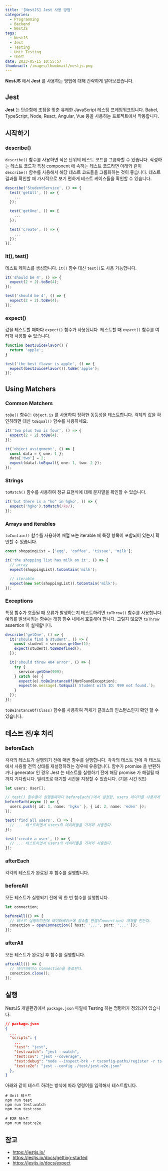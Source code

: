 ```yaml
---
title: '[NestJS] Jest 사용 방법'
categories:
  - Programming
  - Backend
  - NestJS
tags:
  - NestJS
  - Jest
  - Testing
  - Unit Testing
  - 테스트
date: 2023-05-15 10:55:57
thumbnail: /images/thumbnail/nestjs.png
---
```


**NestJS** 에서 **Jest** 를 사용하는 방법에 대해 간략하게 알아보겠습니다.

## Jest

**Jest** 는 단순함에 초점을 맞춘 유쾌한 JavaScript 테스팅 프레임워크입니다.
Babel, TypeScript, Node, React, Angular, Vue 등을 사용하는 프로젝트에서 작동합니다.

## 시작하기

### describe()

`describe()` 함수를 사용하면 작은 단위의 테스트 코드를 그룹화할 수 있습니다. 작성하는 테스트 코드가 특정 component 에 속하는 테스트 코드라면 아래와 같이 `describe()` 함수를 사용해서 해당 테스트 코드들을 그룹화하는 것이 좋습니다. 테스트 결과를 확인할 때 가시적으로 보기 편하게 테스트 케이스들을 확인할 수 있습니다.

```ts
describe('StudentService', () => {
  test('getAll', () => {
    ...
  });

  test('getOne', () => {
    ...
  });

  test('create', () => {
    ...
  });
});
```

### it(), test()

테스트 케이스를 생성합니다. `it()` 함수 대신 `test()`도 사용 가능합니다.

```ts
it('should be 4', () => {
  expect(2 + 2).toBe(4);
});
```

```ts
test('should be 4', () => {
  expect(2 + 2).toBe(4);
});
```

### expect()

값을 테스트할 때마다 `expect()` 함수가 사용됩니다. 테스트할 때 `expect()` 함수를 여러개 사용할 수 있습니다.

```ts
function bestJuiceFlavor() {
  return 'apple';
}

test('the best flavor is apple', () => {
  expect(bestJuiceFlavor()).toBe('apple');
});
```

## Using Matchers

### Common Matchers

`toBe()` 함수는 `Object.is` 를 사용하여 정확한 동등성을 테스트합니다. 객체의 값을 확인하려면 대신 `toEqual()` 함수를 사용하세요.

```ts
it('two plus two is four', () => {
  expect(2 + 2).toBe(4);
});
```

```ts
it('object assignment', () => {
  const data = { one: 1 };
  data['two'] = 2;
  expect(data).toEqual({ one: 1, two: 2 });
});
```

### Strings

`toMatch()` 함수를 사용하여 정규 표현식에 대해 문자열을 확인할 수 있습니다.

```ts
it('but there is a "ko" in hgko', () => {
  expect('hgko').toMatch(/ko/);
});
```

### Arrays and iterables

`toContain()` 함수를 사용하여 배열 또는 iterable 에 특정 항목이 포함되어 있는지 확인할 수 있습니다.

```ts
const shoppingList = ['egg', 'coffee', 'tissue', 'milk'];

it('the shopping list has milk on it', () => {
  // array
  expect(shoppingList).toContain('milk');

  // iterable
  expect(new Set(shoppingList)).toContain('milk');
});
```

### Exceptions

특정 함수가 호출될 때 오류가 발생하는지 테스트하려면 `toThrow()` 함수를 사용합니다.
예외를 발생시키는 함수는 래핑 함수 내에서 호출해야 합니다. 그렇지 않으면 `toThrow` assertion 이 실패합니다.

```ts
describe('getOne', () => {
  it('shoule find a student', () => {
    const student = service.getOne(1);
    expect(student).toBeDefined();
  });

  it('should throw 404 error', () => {
    try {
      service.getOne(999);
    } catch (e) {
      expect(e).toBeInstanceOf(NotFoundException);
      expect(e.message).toEqual(`Student with ID: 999 not found.`);
    }
  });
});
```

`toBeInstanceOf(Class)` 함수를 사용하여 객체가 클래스의 인스턴스인지 확인 할 수 있습니다.

## 테스트 전/후 처리

### beforeEach

각각의 테스트가 실행되기 전에 매번 함수를 실행합니다.
각각의 테스트 전에 각 테스트에서 사용할 전역 상태를 재설정하려는 경우에 유용합니다.
함수가 promise 을 반환하거나 generator 인 경우 Jest 는 테스트를 실행하기 전에 해당 promise 가 해결될 때까지 기다립니다.
밀리초로 대기할 시간을 지정할 수 있습니다. (기본 시간 5초)

```ts
let users: User[];

// test() 함수들이 실행될때마다 beforeEach()에서 설정한, users 데이터를 사용하게 된다.
beforeEach(async () => {
  users.push({ id: 1, name: 'hgko' }, { id: 2, name: 'eden' });
});

test('find all users', () => {
  // ... 테스트하면서 users의 데이터들을 가져와 사용한다.
});

test('create a user', () => {
  // ... 테스트하면서 users의 데이터들을 가져와 사용한다.
});
```

### afterEach

각각의 테스트가 완료된 후 함수를 실행합니다.

### beforeAll

모든 테스트가 실행되기 전에 딱 한 번 함수를 실행합니다.

```ts
let connection;

beforeAll(() => {
  // 테스트 실행하기전에 데이터베이스에 접속할 연결(Connection) 개체를 만든다.
  conection = openConnection({ host: '...', port: '...' });
});
```

### afterAll

모든 테스트가 완료된 후 함수를 실행합니다.

```ts
afterAll(() => {
  // 데이터베이스 Connection을 종료한다.
  conection.close();
});
```

## 실행

NestJS 개발환경에서 `package.json` 파일에 Testing 하는 명령어가 정의되어 있습니다.

```json
// package.json
{
  ...
  "scripts": {
    ...
    "test": "jest",
    "test:watch": "jest --watch",
    "test:cov": "jest --coverage",
    "test:debug": "node --inspect-brk -r tsconfig-paths/register -r ts-node/register node_modules/.bin/jest --runInBand",
    "test:e2e": "jest --config ./test/jest-e2e.json"
  },
}
```

아래와 같이 테스트 하려는 방식에 따라 명령어를 입력해서 테스트합니다.

```shell
# Unit 테스트
npm run test
npm run test:watch
npm run test:cov

# E2E 테스트
npm rum test:e2e
```

## 참고

- https://jestjs.io/
- https://jestjs.io/docs/getting-started
- https://jestjs.io/docs/expect
